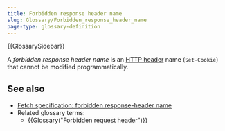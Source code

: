 ```yaml
---
title: Forbidden response header name
slug: Glossary/Forbidden_response_header_name
page-type: glossary-definition
---
```


{{GlossarySidebar}}

A _forbidden response header name_ is an [HTTP header](/en-US/docs/Web/HTTP/Reference/Headers) name (`Set-Cookie`) that cannot be modified programmatically.

## See also

- [Fetch specification: forbidden response-header name](https://fetch.spec.whatwg.org/#forbidden-response-header-name)
- Related glossary terms:
  - {{Glossary("Forbidden request header")}}
